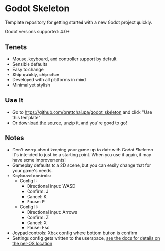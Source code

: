 # Godot Skeleton

Template repository for getting started with a new Godot project quickly.

Godot versions supported: 4.0+

## Tenets

- Mouse, keyboard, and controller support by default
- Sensible defaults
- Easy to change
- Ship quickly, ship often
- Developed with all platforms in mind
- Minimal yet stylish

## Use It

- Go to https://github.com/brettchalupa/godot_skeleton and click "Use this template"
- Or [download the source](https://github.com/brettchalupa/godot_skeleton/archive/refs/heads/main.zip), unzip it, and you're good to go!

## Notes

- Don't worry about keeping your game up to date with Godot Skeleton. It's intended to just be a starting point. When you use it again, it may have some improvements!
- Gameplay defaults to a 2D scene, but you can easily change that for your game's needs.
- Keyboard controls:
    - Config I:
        - Directional input: WASD
        - Confirm: J
        - Cancel: K
        - Pause: P
    - Config II:
        - Directional input: Arrows
        - Confirm: Z
        - Cancel: X
        - Pause: Esc
- Joypad controls: Xbox config where bottom button is confirm
- Settings config gets written to the userspace, [see the docs for details on the per-OS location](https://docs.godotengine.org/en/stable/tutorials/io/data_paths.html#accessing-persistent-user-data-user)
